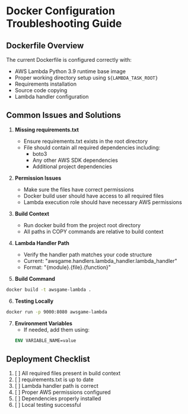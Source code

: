 # Docker Configuration Troubleshooting Guide

## Dockerfile Overview
The current Dockerfile is configured correctly with:
- AWS Lambda Python 3.9 runtime base image
- Proper working directory setup using `${LAMBDA_TASK_ROOT}`
- Requirements installation
- Source code copying
- Lambda handler configuration

## Common Issues and Solutions

1. **Missing requirements.txt**
   - Ensure requirements.txt exists in the root directory
   - File should contain all required dependencies including:
     - boto3
     - Any other AWS SDK dependencies
     - Additional project dependencies

2. **Permission Issues**
   - Make sure the files have correct permissions
   - Docker build user should have access to all required files
   - Lambda execution role should have necessary AWS permissions

3. **Build Context**
   - Run docker build from the project root directory
   - All paths in COPY commands are relative to build context

4. **Lambda Handler Path**
   - Verify the handler path matches your code structure
   - Current: "awsgame.handlers.lambda_handler.lambda_handler"
   - Format: "{module}.{file}.{function}"

5. **Build Command**
```bash
docker build -t awsgame-lambda .
```

6. **Testing Locally**
```bash
docker run -p 9000:8080 awsgame-lambda
```

7. **Environment Variables**
   - If needed, add them using:
   ```dockerfile
   ENV VARIABLE_NAME=value
   ```

## Deployment Checklist
1. [ ] All required files present in build context
2. [ ] requirements.txt is up to date
3. [ ] Lambda handler path is correct
4. [ ] Proper AWS permissions configured
5. [ ] Dependencies properly installed
6. [ ] Local testing successful
